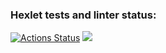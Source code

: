 ### Hexlet tests and linter status:

[![Actions Status](https://github.com/EvgeniyOl/frontend-project-lvl1/workflows/hexlet-check/badge.svg)](https://github.com/EvgeniyOl/frontend-project-lvl1/actions)
<a href="https://codeclimate.com/github/codeclimate/codeclimate/maintainability"><img src="https://api.codeclimate.com/v1/badges/a99a88d28ad37a79dbf6/maintainability" /></a>
